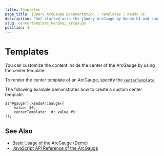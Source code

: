 ```yaml
---
title: Templates
page_title: jQuery ArcGauge Documentation | Templates | Kendo UI
description: "Get started with the jQuery ArcGauge by Kendo UI and customize the content of its center by using the center template."
slug: centertemplate_kendoui_arcgauge
position: 4
---
```


# Templates

You can customize the content inside the center of the ArcGauge by using the center template.

To render the center template of an ArcGauge, specify the [`centerTemplate`](/api/javascript/dataviz/ui/arcgauge/configuration/centertemplate).

The following example demonstrates how to create a custom center template.

    $("#gauge").kendoArcGauge({
        value: 30,
        centerTemplate: '#: value #%'
    });

## See Also

* [Basic Usage of the ArcGauge (Demo)](https://demos.telerik.com/kendo-ui/arc-gauge/index)
* [JavaScript API Reference of the ArcGauge](/api/javascript/dataviz/ui/arcgauge)
